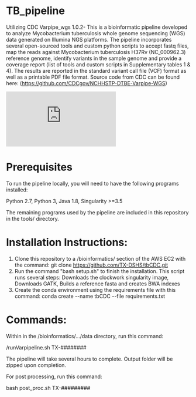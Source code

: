 # TB_pipeline

Utilizing CDC Varpipe_wgs 1.0.2- This is a bioinformatic pipeline developed to analyze Mycobacterium tuberculosis whole genome sequencing (WGS) data generated on Illumina NGS platforms. The pipeline incorporates several open-sourced tools and custom python scripts to accept fastq files, map the reads against Mycobacterium tuberculosis H37Rv (NC_000962.3) reference genome, identify variants in the sample genome and provide a coverage report (list of tools and custom scripts in Supplementary tables 1 & 4). The results are reported in the standard variant call file (VCF) format as well as a printable PDF file format. Source code from CDC can be found here: (https://github.com/CDCgov/NCHHSTP-DTBE-Varpipe-WGS)

![TB_workflow](https://github.com/TX-DSHS/tbCDC/blob/cf3d4f034305ccf411376789165b689bf515fe4a/TB%20Pipeline.pdf)

# Prerequisites
To run the pipeline locally, you will need to have the following programs installed:

Python 2.7,
Python 3,
Java 1.8,
Singularity >=3.5

The remaining programs used by the pipeline are included in this repository in the tools/ directory.

# Installation Instructions:
1. Clone this repository to a /bioinformatics/ section of the AWS EC2 with the command: git clone https://github.com/TX-DSHS/tbCDC.git
2. Run the command "bash setup.sh" to finish the installation. This script runs several steps: Downloads the clockwork singularity image, Downloads GATK, Builds a reference fasta and creates BWA indexes
3. Create the conda environment using the requirements file with this command: conda create --name tbCDC --file requirements.txt

# Commands:
Within in the /bioinformatics/.../data directory, run this command:

/runVarpipeline.sh TX-########

The pipeline will take several hours to complete. Output folder will be zipped upon completion. 

For post processing, run this command: 

bash post_proc.sh TX-#########


